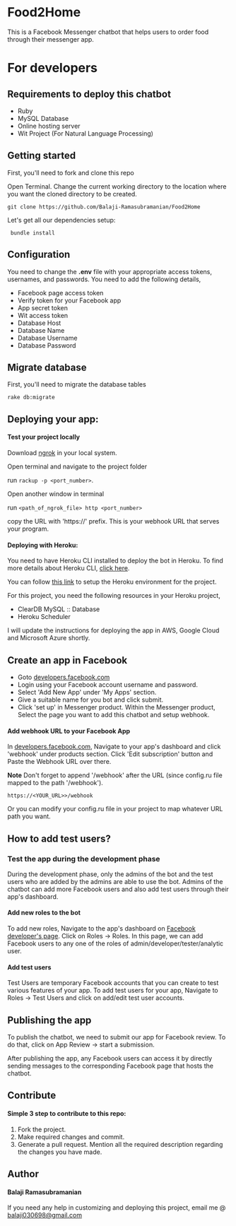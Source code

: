# Food2Home
This is a Facebook Messenger chatbot that helps users to order food through their messenger app.

# For developers

## Requirements to deploy this chatbot
- Ruby
- MySQL Database
- Online hosting server
- Wit Project (For Natural Language Processing)

## Getting started
First, you'll need to fork and clone this repo

Open Terminal. Change the current working directory to the location where you want the cloned directory to be created.

```
git clone https://github.com/Balaji-Ramasubramanian/Food2Home
```
Let's get all our dependencies setup:
```
 bundle install 
```

## Configuration
You need to change the **.env** file with your appropriate access tokens, usernames, and passwords. You need to add the following details,
- Facebook page access token
- Verify token for your Facebook app
- App secret token
- Wit access token
- Database Host
- Database Name
- Database Username
- Database Password

## Migrate database
First, you'll need to migrate the database tables
```
rake db:migrate
```

## Deploying your app:

#### Test your project locally
Download [ngrok](https://ngrok.com) in your local system.

Open terminal and navigate to the project folder

run `rackup -p <port_number>`.

Open another window in terminal 

run `<path_of_ngrok_file> http <port_number>`

copy the URL with 'https://' prefix. This is your webhook URL that serves your program.


#### Deploying with Heroku:
You need to have Heroku CLI installed to deploy the bot in Heroku. To find more details about Heroku CLI, [click here](https://devcenter.heroku.com/articles/heroku-cli).

You can follow [this link](https://devcenter.heroku.com/articles/git) to setup the Heroku environment for the project.

For this project, you need the following resources in your Heroku project,
- ClearDB MySQL :: Database
- Heroku Scheduler


I will update the instructions for deploying the app in AWS, Google Cloud and Microsoft Azure shortly.

## Create an app in Facebook
- Goto [developers.facebook.com](https://developers.facebook.com.)
- Login using your Facebook account username and password.
- Select 'Add New App' under 'My Apps' section.
- Give a suitable name for you bot and click submit.
- Click 'set up' in Messenger product. Within the Messenger product, Select the page you want to add this chatbot and setup webhook.

#### Add webhook URL to your Facebook App
In [developers.facebook.com](https://developers.facebook.com.), Navigate to your app's dashboard and click 'webhook' under products section.
Click 'Edit subscription' button and Paste the Webhook URL over there. 

**Note** Don't forget to append '/webhook' after the URL (since config.ru file mapped to the path '/webhook').
```
https://<YOUR_URL>>/webhook
```
Or you can modify your config.ru file in your project to map whatever URL path you want.

## How to add test users?
### Test the app during the development phase
During the development phase, only the admins of the bot and the test users who are added by the admins are able to use the bot.
Admins of the chatbot can add more Facebook users and also add test users through their app's dashboard.

#### Add new roles to the bot
To add new roles, Navigate to the app's dashboard on [Facebook developer's page](https://developers.facebook.com/apps/).
Click on Roles -> Roles.
In this page, we can add Facebook users to any one of the roles of admin/developer/tester/analytic user.

#### Add test users
Test Users are temporary Facebook accounts that you can create to test various features of your app.
To add test users for your app, Navigate to Roles -> Test Users and click on add/edit test user accounts.

## Publishing the app
To publish the chatbot, we need to submit our app for Facebook review.
To do that, click on App Review -> start a submission.

After publishing the app, any Facebook users can access it by directly sending messages to the corresponding Facebook page that hosts the chatbot.

## Contribute
#### Simple 3 step to contribute to this repo:
1. Fork the project.
2. Make required changes and commit.
3. Generate a pull request. Mention all the required description regarding the changes you have made.

## Author 
#### Balaji Ramasubramanian
If you need any help in customizing and deploying this project, email me @ balaji030698@gmail.com
